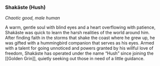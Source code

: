 ### Shakäste (Hush)

_Chaotic good, male human_

A warm, gentle soul with blind eyes and a heart overflowing with patience, Shakäste was quick to learn the harsh realities of the world around him. After finding faith in the storms that shake the coast where he grew up, he was gifted with a hummingbird companion that serves as his eyes. Armed with a talent for going unnoticed and powers granted by his willful love of freedom, Shakäste has operated under the name “Hush” since joining the [[Golden Grin]], quietly seeking out those in need of a little guidance.